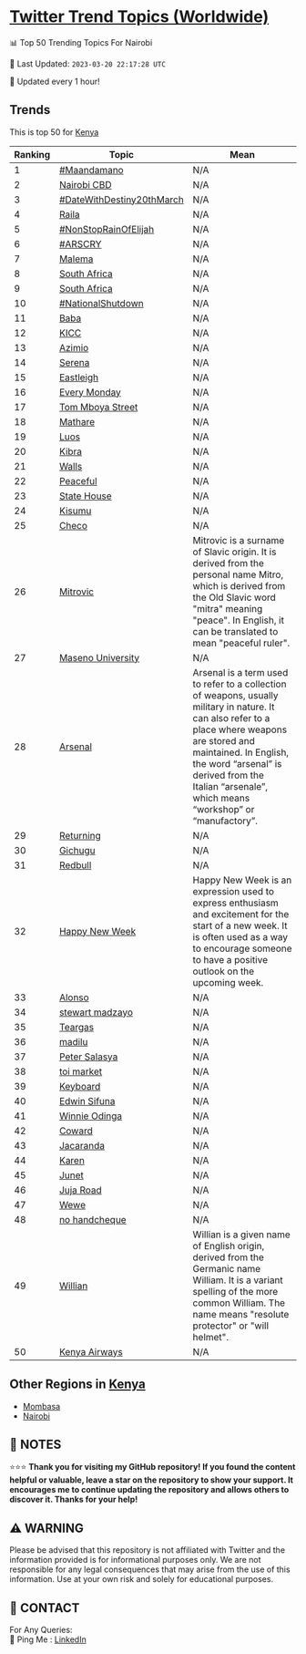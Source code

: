 [Twitter Trend Topics (Worldwide)](https://github.com/ErcinDedeoglu/Twitter-Trend-Topics)
==========


📊 Top 50 Trending Topics For Nairobi

📆 Last Updated: `2023-03-20 22:17:28 UTC`

🔧 Updated every 1 hour!


## Trends

This is top 50 for [Kenya](</Kenya>)

| Ranking | Topic | Mean |
| ------- | ------------ | ------------ |
| 1 | [#Maandamano](http://twitter.com/search?q=%23Maandamano) | N/A |
| 2 | [Nairobi CBD](http://twitter.com/search?q=Nairobi+CBD) | N/A |
| 3 | [#DateWithDestiny20thMarch](http://twitter.com/search?q=%23DateWithDestiny20thMarch) | N/A |
| 4 | [Raila](http://twitter.com/search?q=Raila) | N/A |
| 5 | [#NonStopRainOfElijah](http://twitter.com/search?q=%23NonStopRainOfElijah) | N/A |
| 6 | [#ARSCRY](http://twitter.com/search?q=%23ARSCRY) | N/A |
| 7 | [Malema](http://twitter.com/search?q=Malema) | N/A |
| 8 | [South Africa](http://twitter.com/search?q=South+Africa) | N/A |
| 9 | [South Africa](http://twitter.com/search?q=South+Africa) | N/A |
| 10 | [#NationalShutdown](http://twitter.com/search?q=%23NationalShutdown) | N/A |
| 11 | [Baba](http://twitter.com/search?q=Baba) | N/A |
| 12 | [KICC](http://twitter.com/search?q=KICC) | N/A |
| 13 | [Azimio](http://twitter.com/search?q=Azimio) | N/A |
| 14 | [Serena](http://twitter.com/search?q=Serena) | N/A |
| 15 | [Eastleigh](http://twitter.com/search?q=Eastleigh) | N/A |
| 16 | [Every Monday](http://twitter.com/search?q=Every+Monday) | N/A |
| 17 | [Tom Mboya Street](http://twitter.com/search?q=Tom+Mboya+Street) | N/A |
| 18 | [Mathare](http://twitter.com/search?q=Mathare) | N/A |
| 19 | [Luos](http://twitter.com/search?q=Luos) | N/A |
| 20 | [Kibra](http://twitter.com/search?q=Kibra) | N/A |
| 21 | [Walls](http://twitter.com/search?q=Walls) | N/A |
| 22 | [Peaceful](http://twitter.com/search?q=Peaceful) | N/A |
| 23 | [State House](http://twitter.com/search?q=State+House) | N/A |
| 24 | [Kisumu](http://twitter.com/search?q=Kisumu) | N/A |
| 25 | [Checo](http://twitter.com/search?q=Checo) | N/A |
| 26 | [Mitrovic](http://twitter.com/search?q=Mitrovic) | Mitrovic is a surname of Slavic origin. It is derived from the personal name Mitro, which is derived from the Old Slavic word "mitra" meaning "peace". In English, it can be translated to mean "peaceful ruler". |
| 27 | [Maseno University](http://twitter.com/search?q=Maseno+University) | N/A |
| 28 | [Arsenal](http://twitter.com/search?q=Arsenal) | Arsenal is a term used to refer to a collection of weapons, usually military in nature. It can also refer to a place where weapons are stored and maintained. In English, the word “arsenal” is derived from the Italian “arsenale”, which means “workshop” or “manufactory”. |
| 29 | [Returning](http://twitter.com/search?q=Returning) | N/A |
| 30 | [Gichugu](http://twitter.com/search?q=Gichugu) | N/A |
| 31 | [Redbull](http://twitter.com/search?q=Redbull) | N/A |
| 32 | [Happy New Week](http://twitter.com/search?q=Happy+New+Week) | Happy New Week is an expression used to express enthusiasm and excitement for the start of a new week. It is often used as a way to encourage someone to have a positive outlook on the upcoming week. |
| 33 | [Alonso](http://twitter.com/search?q=Alonso) | N/A |
| 34 | [stewart madzayo](http://twitter.com/search?q=stewart+madzayo) | N/A |
| 35 | [Teargas](http://twitter.com/search?q=Teargas) | N/A |
| 36 | [madilu](http://twitter.com/search?q=madilu) | N/A |
| 37 | [Peter Salasya](http://twitter.com/search?q=Peter+Salasya) | N/A |
| 38 | [toi market](http://twitter.com/search?q=toi+market) | N/A |
| 39 | [Keyboard](http://twitter.com/search?q=Keyboard) | N/A |
| 40 | [Edwin Sifuna](http://twitter.com/search?q=Edwin+Sifuna) | N/A |
| 41 | [Winnie Odinga](http://twitter.com/search?q=Winnie+Odinga) | N/A |
| 42 | [Coward](http://twitter.com/search?q=Coward) | N/A |
| 43 | [Jacaranda](http://twitter.com/search?q=Jacaranda) | N/A |
| 44 | [Karen](http://twitter.com/search?q=Karen) | N/A |
| 45 | [Junet](http://twitter.com/search?q=Junet) | N/A |
| 46 | [Juja Road](http://twitter.com/search?q=Juja+Road) | N/A |
| 47 | [Wewe](http://twitter.com/search?q=Wewe) | N/A |
| 48 | [no handcheque](http://twitter.com/search?q=no+handcheque) | N/A |
| 49 | [Willian](http://twitter.com/search?q=Willian) | Willian is a given name of English origin, derived from the Germanic name William. It is a variant spelling of the more common William. The name means "resolute protector" or "will helmet". |
| 50 | [Kenya Airways](http://twitter.com/search?q=Kenya+Airways) | N/A |



## Other Regions in [Kenya](</Kenya>)

* [Mombasa](</Kenya/Mombasa.md>)
* [Nairobi](</Kenya/Nairobi.md>)



## 📝 NOTES

⭐⭐⭐ **Thank you for visiting my GitHub repository! If you found the content helpful or valuable, leave a star on the repository to show your support. It encourages me to continue updating the repository and allows others to discover it. Thanks for your help!**


## ⚠️ WARNING

Please be advised that this repository is not affiliated with Twitter and the information provided is for informational purposes only. We are not responsible for any legal consequences that may arise from the use of this information. Use at your own risk and solely for educational purposes.


## 📨 CONTACT

 For Any Queries:  
            🏓 Ping Me : [LinkedIn](https://www.linkedin.com/in/ercindedeoglu/)
